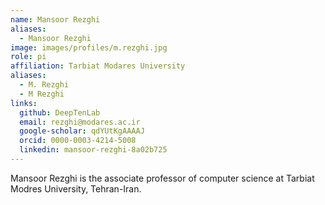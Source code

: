 ```yaml
---
name: Mansoor Rezghi
aliases:
  - Mansoor Rezghi
image: images/profiles/m.rezghi.jpg
role: pi
affiliation: Tarbiat Modares University
aliases:
  - M. Rezghi
  - M Rezghi
links:
  github: DeepTenLab
  email: rezghi@modares.ac.ir
  google-scholar: qdYUtKgAAAAJ
  orcid: 0000-0003-4214-5008
  linkedin: mansoor-rezghi-8a02b725
---
```


Mansoor Rezghi is the associate professor of computer science at Tarbiat  Modres University, Tehran-Iran.



